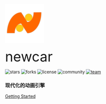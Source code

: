 ![logo](/public/logo-notext-128.png)

<span style="font-size: 45px">newcar</span>

![stars](https://img.shields.io/github/stars/Bug-Duck/newcar?color=yellowgreen&logo=github&style=flat-square)
![forks](https://img.shields.io/github/forks/Bug-Duck/newcar?logo=github&style=flat-square)
![license](https://img.shields.io/github/license/Bug-Duck/newcar?color=skyblue&logo=github&style=flat-square)
![community](https://shields.io/badge/Community-Starpoints-orange?style=flat-square)
[![team](https://shields.io/badge/team-BugDuck-blue?logo=twitter&style=flat-square)](https://twitter.com/bugduckteam)

### 现代化的动画引擎

[Getting Started](/1.1.md)
